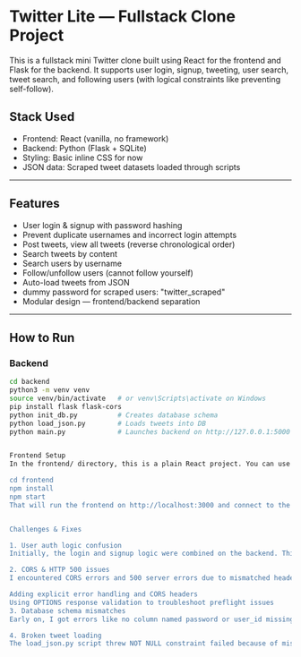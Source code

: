 # Twitter Lite — Fullstack Clone Project

This is a fullstack mini Twitter clone built using React for the frontend and Flask for the backend. It supports user login, signup, tweeting, user search, tweet search, and following users (with logical constraints like preventing self-follow).

## Stack Used

- Frontend: React (vanilla, no framework)
- Backend: Python (Flask + SQLite)
- Styling: Basic inline CSS for now
- JSON data: Scraped tweet datasets loaded through scripts

---

## Features

- User login & signup with password hashing
- Prevent duplicate usernames and incorrect login attempts
- Post tweets, view all tweets (reverse chronological order)
- Search tweets by content
- Search users by username
- Follow/unfollow users (cannot follow yourself)
- Auto-load tweets from JSON 
- dummy password for scraped users: "twitter_scraped"
- Modular design — frontend/backend separation

---

## How to Run

### Backend

```bash
cd backend
python3 -m venv venv
source venv/bin/activate   # or venv\Scripts\activate on Windows
pip install flask flask-cors
python init_db.py          # Creates database schema
python load_json.py        # Loads tweets into DB
python main.py             # Launches backend on http://127.0.0.1:5000


Frontend Setup
In the frontend/ directory, this is a plain React project. You can use something like create-react-app, vite, or any bundler — but if you're just running it manually:

cd frontend
npm install
npm start
That will run the frontend on http://localhost:3000 and connect to the Flask backend on http://127.0.0.1:5000.


Challenges & Fixes

1. User auth logic confusion
Initially, the login and signup logic were combined on the backend. This made it difficult to distinguish between valid logins and attempts to signup with existing usernames. I fixed this by separating the login/signup buttons and handling their conditions individually.

2. CORS & HTTP 500 issues
I encountered CORS errors and 500 server errors due to mismatched headers and unhandled exceptions. Fixed by:

Adding explicit error handling and CORS headers
Using OPTIONS response validation to troubleshoot preflight issues
3. Database schema mismatches
Early on, I got errors like no column named password or user_id missing in posts. These were due to stale or incorrectly initialized databases. I fixed this by explicitly running DROP TABLE IF EXISTS statements in init_db.py before creating tables again.

4. Broken tweet loading
The load_json.py script threw NOT NULL constraint failed because of missing password handling and a missing hashlib import. Adding dummy passwords for scraped users and importing hashlib fixed this.

